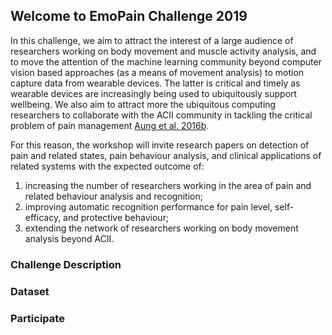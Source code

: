 ## Welcome to EmoPain Challenge 2019

In this challenge, we aim to attract the interest of a large audience of researchers working on body movement and muscle activity analysis, and to move the attention of the machine learning community beyond computer vision based approaches (as a means of movement analysis) to motion capture data from wearable devices. The latter is critical and timely as wearable devices are increasingly being used to ubiquitously support wellbeing. We also aim to attract more the ubiquitous computing researchers to collaborate with the ACII community in tackling the critical problem of pain management [Aung et al. 2016b](https://ieeexplore.ieee.org/abstract/document/7173007). 

For this reason, the workshop will invite research papers on detection of pain and related states, pain behaviour analysis, and clinical applications of related systems with the expected outcome of: 
1) increasing the number of researchers working in the area of pain and related behaviour analysis and recognition;
2) improving automatic recognition performance for pain level, self-efficacy, and protective behaviour; 
3) extending the network of researchers working on body movement analysis beyond ACII.

### Challenge Description


### Dataset


### Participate
